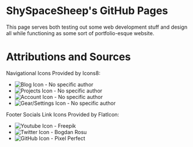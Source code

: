# ShySpaceSheep's GitHub Pages
This page serves both testing out some web development stuff and design all while functioning as some sort of portfolio-esque website.

# Attributions and Sources
Navigational Icons Provided by Icons8:
- ![Blog Icon - No specific author](https://icons8.com/icon/18900/blog)
- ![Projects Icon - No specific author](https://icons8.com/icon/25391/group-of-projects)
- ![Account Icon - No specific author](https://icons8.com/icon/103851/account)
- ![Gear/Settings Icon - No specific author](https://icons8.com/icon/82535/settings)

Footer Socials Link Icons Provided by FlatIcon:
- ![Youtube Icon - Freepik](https://www.flaticon.com/free-icons/youtube)
- ![Twitter Icon - Bogdan Rosu](https://www.flaticon.com/free-icons/twitter)
- ![GitHub Icon - Pixel Perfect](https://www.flaticon.com/free-icons/github)